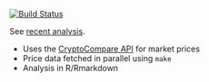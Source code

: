 [![Build Status](https://travis-ci.org/deanturpin/tradeR.svg?branch=master)](https://travis-ci.org/deanturpin/tradeR)

See [recent analysis](https://deanturpin.github.io/tradeR/).

- Uses the [CryptoCompare API](https://min-api.cryptocompare.com/) for market
  prices
- Price data fetched in parallel using ```make```
- Analysis in R/Rmarkdown
